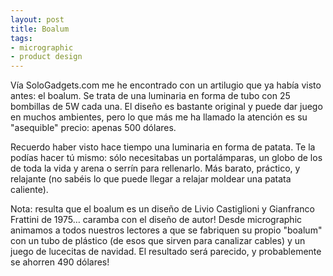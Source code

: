 ```yaml
---
layout: post
title: Boalum
tags:
- micrographic
- product design
---
```

Vía SoloGadgets.com me he encontrado con un artilugio que ya había visto antes: el boalum. Se trata de una luminaria en forma de tubo con 25 bombillas de 5W cada una. El diseño es bastante original y puede dar juego en muchos ambientes, pero lo que más me ha llamado la atención es su "asequible" precio: apenas 500 dólares. 

Recuerdo haber visto hace tiempo una luminaria en forma de patata. Te la podías hacer tú mismo: sólo necesitabas un portalámparas, un globo de los de toda la vida y arena o serrín para rellenarlo. Más barato, práctico, y relajante (no sabéis lo que puede llegar a relajar moldear una patata caliente).

Nota: resulta que el boalum es un diseño de Livio Castiglioni y Gianfranco Frattini de 1975… caramba con el diseño de autor! Desde micrographic animamos a todos nuestros lectores a que se fabriquen su propio "boalum" con un tubo de plástico (de esos que sirven para canalizar cables) y un juego de lucecitas de navidad. El resultado será parecido, y probablemente se ahorren 490 dólares!
